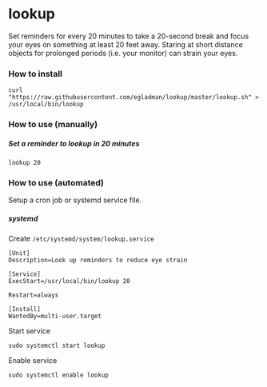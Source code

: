 # lookup

Set reminders for every 20 minutes to take a 20-second break and focus your eyes on something at least 20 feet away. Staring at short distance objects for prolonged periods (i.e. your monitor) can strain your eyes.

### How to install
```
curl "https://raw.githubusercontent.com/egladman/lookup/master/lookup.sh" > /usr/local/bin/lookup
```

### How to use (manually)

##### Set a reminder to lookup in 20 minutes
```
lookup 20
```

### How to use (automated)

Setup a cron job or systemd service file.

##### systemd

Create `/etc/systemd/system/lookup.service`

```
[Unit]
Description=Look up reminders to reduce eye strain

[Service]
ExecStart=/usr/local/bin/lookup 20

Restart=always

[Install]
WantedBy=multi-user.target
```

Start service

```
sudo systemctl start lookup
```

Enable service

```
sudo systemctl enable lookup
```

